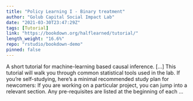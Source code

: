```yaml
---
title: "Policy Learning I - Binary treatment"
author: "Golub Capital Social Impact Lab"
date: "2021-03-30T23:47:29Z"
tags: [Tutorial]
link: "https://bookdown.org/halflearned/tutorial/"
length_weight: "16.6%"
repo: "rstudio/bookdown-demo"
pinned: false
---
```


A short tutorial for machine-learning based causal inference. [...] This tutorial will walk you through common statistical tools used in the lab. If you’re self-studying, here’s a minimal recommended study plan for newcomers: If you are working on a particular project, you can jump into a relevant section. Any pre-requisites are listed at the beginning of each ...

